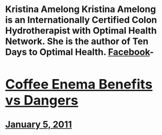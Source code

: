 # Kristina Amelong Kristina Amelong is an Internationally Certified Colon Hydrotherapist with Optimal Health Network. She is the author of Ten Days to Optimal Health. [Facebook](https://www.facebook.com/optimalhealthnetwork/)- [<h2>Coffee Enema Benefits vs Dangers</h2>January 5, 2011](https://ineedcoffee.com/coffee-enema-benefits-vs-dangers/)
